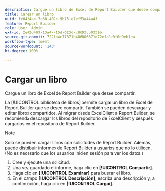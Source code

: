 ```yaml
---
description: Cargue un libro de Excel de Report Builder que desee compartir.
title: Cargar un libro
uuid: fe0424ae-7c68-407c-9b75-e7ef53a44a4f
feature: Report Builder
role: User, Admin
exl-id: 2e02d469-13a4-416d-823d-c8693cb0359b
source-git-commit: 7226b4c77371b486006671d72efa9e0f0d9eb1ea
workflow-type: tm+mt
source-wordcount: '143'
ht-degree: 100%

---
```


# Cargar un libro

Cargue un libro de Excel de Report Builder que desee compartir.

La [!UICONTROL biblioteca de libros] permite cargar un libro de Excel de Report Builder que se desee compartir. También se pueden descargar y editar libros compartidos. Al migrar desde ExcelClient a Report Builder, se recomienda descargar los libros del repositorio de ExcelClient y después cargarlos en el repositorio de Report Builder.

>[!NOTE]
>
>Solo se pueden cargar libros con solicitudes de Report Builder. Además, puede distribuir informes de Report Builder a usuarios que no lo utilicen. (No es necesario que los usuarios inicien sesión para ver los datos.)

1. Cree y ejecute una solicitud.
1. Una vez guardado el informe, haga clic en **[!UICONTROL Compartir]**.
1. Haga clic en **[!UICONTROL Examinar]** para buscar el libro.
1. En el campo **[!UICONTROL Descripción]**, escriba una descripción y, a continuación, haga clic en **[!UICONTROL Cargar]**.
